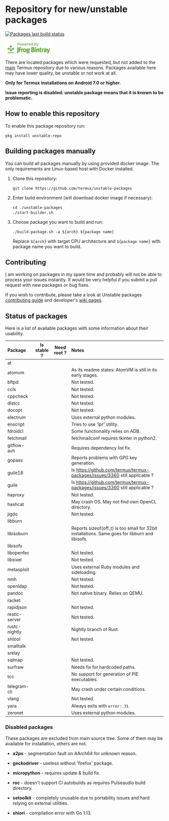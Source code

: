 # Repository for new/unstable packages

[![Packages last build status](https://github.com/termux/unstable-packages/workflows/Packages/badge.svg)](https://github.com/termux/unstable-packages/actions)

[![Powered by JFrog Bintray](./.github/static/powered-by-bintray.png)](https://bintray.com)

There are located packages which were requested, but not added to the
[main][termux-packages] Termux repository due to various reasons. Packages
available here may have lower quality, be unstable or not work at all.

**Only for Termux installations on Android 7.0 or higher.**

**Issue reporting is disabled: unstable package means that it is known to be problematic.**

## How to enable this repository

To enable this package repository run:

```
pkg install unstable-repo
```

## Building packages manually

You can build all packages manually by using provided docker image. The only
requirements are Linux-based host with Docker installed.

1. Clone this repository:
	```
	git clone https://github.com/termux/unstable-packages
	```

2. Enter build environment (will download docker image if necessary):
	```
	cd ./unstable-packages
	./start-builder.sh
	```

3. Choose package you want to build and run:
	```
	./build-package.sh -a ${arch} ${package name}
	```
	Replace `${arch}` with target CPU architecture and `${package name}` with
	package name you want to build.

## Contributing

[I](https://github.com/xeffyr) am working on packages in my spare time and probably
will not be able to process your issues instantly. It would be very helpful if you
submit a pull request with new packages or bug fixes.

If you wish to contribute, please take a look at Unstable packages [contributing guide](./CONTRIBUTING.md)
and developer's [wiki pages](https://github.com/termux/termux-packages/wiki).

[termux-packages]: <https://github.com/termux/termux-packages>

## Status of packages

Here is a list of available packages with some information about their usability.

| Package           | Is stable ? | Need root ? | Notes                                            |
|:------------------|:-----------:|:-----------:|:-------------------------------------------------|
| at                |             |             |                                                  |
| atomvm            |             |             | As its readme states: AtomVM is still in its early stages. |
| bftpd             |             |             | Not tested.                                      |
| ccls              |             |             | Not tested.                                      |
| cppcheck          |             |             | Not tested.                                      |
| distcc            |             |             | Not tested.                                      |
| docopt            |             |             | Not tested.                                      |
| electrum          |             |             | Uses external python modules.                    |
| enscript          |             |             | Tries to use 'lpr' utility.                      |
| fdroidcl          |             |             | Some functionality relies on ADB.                |
| fetchmail         |             |             | fetchmailconf requires tkinter in python2.       |
| gitflow-avh       |             |             | Requires dependency list fix.                    |
| gopass            |             |             | Reports problems with GPG key generation.        |
| guile18           |             |             | Is https://github.com/termux/termux-packages/issues/3360 still applicable ? |
| guile             |             |             | Is https://github.com/termux/termux-packages/issues/3360 still applicable ? |
| haproxy           |             |             | Not tested.                                      |
| hashcat           |             |             | May crash OS. May not find own OpenCL directory. |
| jigdo             |             |             | Not tested.                                      |
| libburn           |             |             |                                                  |
| libisoburn        |             |             | Reports sizeof(off_t) is too small for 32bit installations. Same goes for libburn and libisofs. |
| libisofs          |             |             |                                                  |
| libopenfec        |             |             | Not tested.                                      |
| libsixel          |             |             | Not tested.                                      |
| metasploit        |             |             | Uses external Ruby modules and sideloading.   |
| nmh               |             |             | Not tested.                                      |
| openldap          |             |             | Not tested.                                      |
| pandoc            |             |             | Not native binary. Relies on QEMU.               |
| racket            |             |             |                                                  |
| rapidjson         |             |             | Not tested.                                      |
| restic-server     |             |             | Not tested.                                      |
| rustc-nightly     |             |             | Nightly branch of Rust. |
| shtool            |             |             | Not tested.                                      |
| smalltalk         |             |             |                                                  |
| srelay            |             |             |                                                  |
| sqlmap            |             |             | Not tested.                                      |
| surfraw           |             |             | Needs fix for hardcoded paths.                   |
| tcc               |             |             | No support for generation of PIE executables.    |
| telegram-cli      |             |             | May crash under certain conditions.              |
| vlang             |             |             | Not tested.                                      |
| yara              |             |             | Always exits with `error: 31`.                   |
| zeronet           |             |             | Uses external python modules.                    |

### Disabled packages

These packages are excluded from main source tree. Some of them may be available for installation, others are not.

- **a2ps** - segmentation fault on AArch64 for unknown reason.

- **geckodriver** - useless without 'firefox' package.

- **micropython** - requires update & build fix.

- **roc** - doesn't support CI autobuilds as requires Pulseaudio build directory.

- **setoolkit** - completely unusable due to portability issues and hard relying on external utilities.

- **shiori** - compilation error with Go 1.13.
